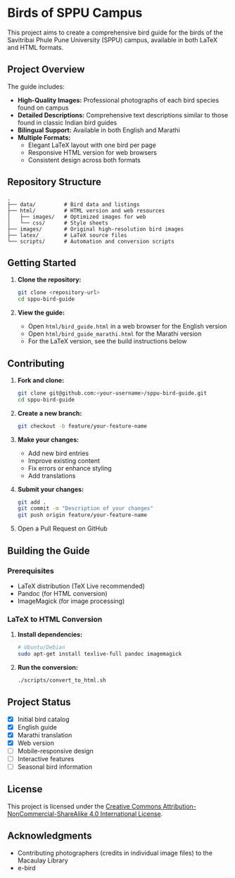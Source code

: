# Birds of SPPU Campus

This project aims to create a comprehensive bird guide for the birds of the Savitribai Phule Pune University (SPPU) campus, available in both LaTeX and HTML formats.

## Project Overview

The guide includes:

* **High-Quality Images:** Professional photographs of each bird species found on campus
* **Detailed Descriptions:** Comprehensive text descriptions similar to those found in classic Indian bird guides
* **Bilingual Support:** Available in both English and Marathi
* **Multiple Formats:** 
  - Elegant LaTeX layout with one bird per page
  - Responsive HTML version for web browsers
  - Consistent design across both formats

## Repository Structure

```
.
├── data/         # Bird data and listings
├── html/         # HTML version and web resources
│   ├── images/   # Optimized images for web
│   └── css/      # Style sheets
├── images/       # Original high-resolution bird images
├── latex/        # LaTeX source files
└── scripts/      # Automation and conversion scripts
```

## Getting Started

1. **Clone the repository:**
   ```bash
   git clone <repository-url>
   cd sppu-bird-guide
   ```

2. **View the guide:**
   - Open `html/bird_guide.html` in a web browser for the English version
   - Open `html/bird_guide_marathi.html` for the Marathi version
   - For the LaTeX version, see the build instructions below

## Contributing

1. **Fork and clone:**
   ```bash
   git clone git@github.com:<your-username>/sppu-bird-guide.git
   cd sppu-bird-guide
   ```

2. **Create a new branch:**
   ```bash
   git checkout -b feature/your-feature-name
   ```

3. **Make your changes:**
   - Add new bird entries
   - Improve existing content
   - Fix errors or enhance styling
   - Add translations

4. **Submit your changes:**
   ```bash
   git add .
   git commit -m "Description of your changes"
   git push origin feature/your-feature-name
   ```

5. Open a Pull Request on GitHub

## Building the Guide

### Prerequisites
- LaTeX distribution (TeX Live recommended)
- Pandoc (for HTML conversion)
- ImageMagick (for image processing)

### LaTeX to HTML Conversion

1. **Install dependencies:**
   ```bash
   # Ubuntu/Debian
   sudo apt-get install texlive-full pandoc imagemagick
   ```

2. **Run the conversion:**
   ```bash
   ./scripts/convert_to_html.sh
   ```

## Project Status

- [x] Initial bird catalog
- [x] English guide
- [x] Marathi translation
- [x] Web version
- [ ] Mobile-responsive design
- [ ] Interactive features
- [ ] Seasonal bird information

## License

This project is licensed under the [Creative Commons Attribution-NonCommercial-ShareAlike 4.0 International License](https://creativecommons.org/licenses/by-nc-sa/4.0/).

## Acknowledgments

- Contributing photographers (credits in individual image files) to the Macaulay Library
- e-bird
